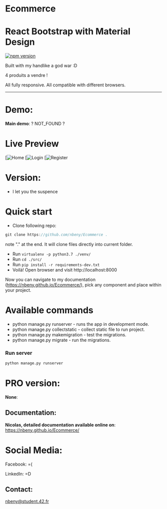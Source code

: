 # Ecommerce

# React Bootstrap with Material Design

[![npm version](status)](ok)

Built with my handlike a god war :D

4 produits a vendre !

All fully responsive. All compatible with different browsers.

---

# Demo:

**Main demo**: ? NOT_FOUND ?

# Live Preview

[![Home]()
[![Login]()
[![Register]()

# Version:

- I let you the suspence

# Quick start

- Clone following repo:

```javascript
git clone https://github.com/nbeny/Ecommerce .
```

note "." at the end. It will clone files directly into current folder.

- Run `virtualenv -p python3.7 ./venv/`
- Run `cd ./src/ `
- Run `pip install -r requirements-dev.txt`
- Voilà! Open browser and visit http://localhost:8000

Now you can navigate to my documentation (https://nbeny.github.io/Ecommerce/), pick any component and place within your project.

# Available commands

- python manage.py runserver - runs the app in development mode.
- python manage.py collectstatic - collect static file to run project.
- python manage.py makemigration - test the migrations.
- python manage.py migrate - run the migrations.

### Run server

```python
python manage.py runserver
```

# PRO version:

**None**: 

## Documentation:

**Nicolas, detailed documentation available online on**: https://nbeny.github.io/Ecommerce/

# Social Media:

Facebook: =(

LinkedIn: =D

## Contact:

nbeny@student.42.fr
